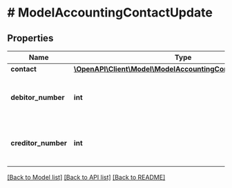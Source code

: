 # # ModelAccountingContactUpdate

## Properties

Name | Type | Description | Notes
------------ | ------------- | ------------- | -------------
**contact** | [**\OpenAPI\Client\Model\ModelAccountingContactUpdateContact**](ModelAccountingContactUpdateContact.md) |  | [optional]
**debitor_number** | **int** | Debitor number of the accounting contact. | [optional]
**creditor_number** | **int** | Creditor number of the accounting contact. | [optional]

[[Back to Model list]](../../README.md#models) [[Back to API list]](../../README.md#endpoints) [[Back to README]](../../README.md)
